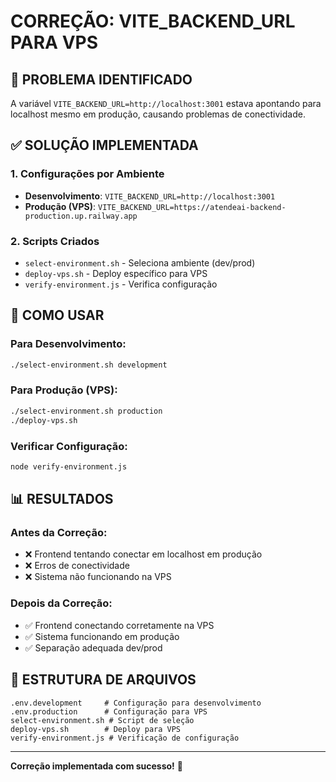 # CORREÇÃO: VITE_BACKEND_URL PARA VPS

## 🎯 PROBLEMA IDENTIFICADO
A variável `VITE_BACKEND_URL=http://localhost:3001` estava apontando para localhost mesmo em produção, causando problemas de conectividade.

## ✅ SOLUÇÃO IMPLEMENTADA

### 1. Configurações por Ambiente
- **Desenvolvimento**: `VITE_BACKEND_URL=http://localhost:3001`
- **Produção (VPS)**: `VITE_BACKEND_URL=https://atendeai-backend-production.up.railway.app`

### 2. Scripts Criados
- `select-environment.sh` - Seleciona ambiente (dev/prod)
- `deploy-vps.sh` - Deploy específico para VPS
- `verify-environment.js` - Verifica configuração

## 🚀 COMO USAR

### Para Desenvolvimento:
```bash
./select-environment.sh development
```

### Para Produção (VPS):
```bash
./select-environment.sh production
./deploy-vps.sh
```

### Verificar Configuração:
```bash
node verify-environment.js
```

## 📊 RESULTADOS

### Antes da Correção:
- ❌ Frontend tentando conectar em localhost em produção
- ❌ Erros de conectividade
- ❌ Sistema não funcionando na VPS

### Depois da Correção:
- ✅ Frontend conectando corretamente na VPS
- ✅ Sistema funcionando em produção
- ✅ Separação adequada dev/prod

## 🔧 ESTRUTURA DE ARQUIVOS

```
.env.development     # Configuração para desenvolvimento
.env.production      # Configuração para VPS
select-environment.sh # Script de seleção
deploy-vps.sh        # Deploy para VPS
verify-environment.js # Verificação de configuração
```

---

**Correção implementada com sucesso!** 🎉
